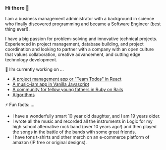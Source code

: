 ### Hi there 👋

I am a business management administrator with a background in science who finally discovered programming and became a Software Engineer (best thing ever!). 

I have a big passion for problem-solving and innovative technical projects. Experienced in project management, database building, and project coordination and looking to partner with a company with an open culture that values collaboration, creative advancement, and cutting edge technology development.


🔭 I’m currently working on ...
* [A project management app or "Team Todos" in React](https://santiagosalazarpavajeau.github.io/react-projects/#/projects)
* [A music-jam app in Vanilla Javascript](santiagosalazarpavajeau.github.io/chords_beats_frontend/)
* [A community for fellow young fathers in Ruby on Rails](https://pure-island-81017.herokuapp.com/)
* [Algorithms](https://github.com/SantiagoSalazarPavajeau/coding_challenges)


⚡ Fun facts: ...
* I have a wonderfully smart 10 year old daughter, and I am 19 years older.
* I wrote all the music and recorded all the instruments in Logic for my high school alternative rock band (over 10 years ago!) and then played the songs in the battle of the bands with some great friends.
* I have tons t-shirts and other merch on an e-commerce platform of amazon (IP free or original designs).

<!--
**SantiagoSalazarPavajeau/SantiagoSalazarPavajeau** is a ✨ _special_ ✨ repository because its `README.md` (this file) appears on your GitHub profile.

Here are some ideas to get you started:

- 🔭 I’m currently working on ...
- 🌱 I’m currently learning ...
- 👯 I’m looking to collaborate on ...
- 🤔 I’m looking for help with ...
- 💬 Ask me about ...
- 📫 How to reach me: ...
- 😄 Pronouns: ...
- ⚡ Fun fact: ...
-->
